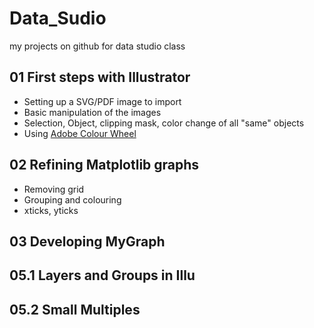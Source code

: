 # Data_Sudio
my projects on github for data studio class

## 01 First steps with Illustrator
- Setting up a SVG/PDF image to import
- Basic manipulation of the images
- Selection, Object, clipping mask, color change of all "same" objects
- Using [Adobe Colour Wheel](https://color.adobe.com/create/color-wheel/)

## 02 Refining Matplotlib graphs
- Removing grid
- Grouping and colouring
- xticks, yticks

## 03 Developing MyGraph

## 05.1 Layers and Groups in Illu
## 05.2 Small Multiples
